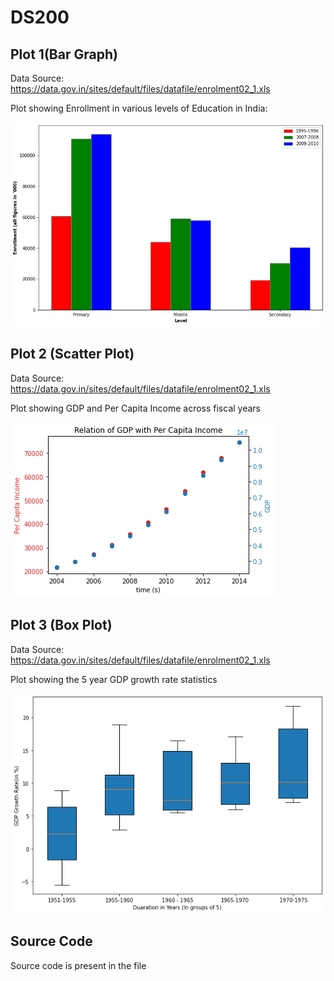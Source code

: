# DS200

## Plot 1(Bar Graph)
Data Source: https://data.gov.in/sites/default/files/datafile/enrolment02_1.xls

Plot showing Enrollment in various levels of Education in India:

![Bar Graph](bar_graph.png)

## Plot 2 (Scatter Plot)

Data Source: https://data.gov.in/sites/default/files/datafile/enrolment02_1.xls

Plot showing GDP and Per Capita Income across fiscal years

![Scatter Plot](scatter.png)

## Plot 3 (Box Plot)

Data Source: https://data.gov.in/sites/default/files/datafile/enrolment02_1.xls

Plot showing the 5 year GDP growth rate statistics

![Scatter Plot](box_plot.png)

## Source Code

Source code is present in the file 


